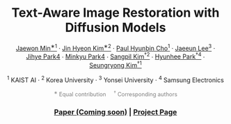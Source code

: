 <p align="center">
  <h1 align="center">Text-Aware Image Restoration with Diffusion Models</h1>

  <p align="center">
    <a href="https://github.com/Min-Jaewon/">Jaewon&nbsp;Min<sup>∗1</sup></a> ·
    <a href="https://github.com/jinlovespho">Jin&nbsp;Hyeon&nbsp;Kim<sup>∗2</sup></a> ·
    <a href="">Paul&nbsp;Hyunbin&nbsp;Cho<sup>1</sup></a> ·
    <a href="https://github.com/babywhale03">Jaeeun&nbsp;Lee<sup>3</sup></a> ·
    <a href="">Jihye&nbsp;Park<sup></sup>4</a> ·
    <a href="">Minkyu&nbsp;Park<sup></sup>4</a> ·
    <a href="">Sangpil&nbsp;Kim<sup>†2</sup></a> ·
    <a href="">Hyunhee&nbsp;Park<sup>†4</sup></a> ·
    <a href="https://cvlab.kaist.ac.kr/">Seungryong&nbsp;Kim<sup>†1</sup></a>
  </p>

  <p align="center">
    <sup>1</sup> KAIST&nbsp;AI · 
    <sup>2</sup> Korea&nbsp;University · 
    <sup>3</sup> Yonsei&nbsp;University · 
    <sup>4</sup> Samsung&nbsp;Electronics
  </p>

  <p align="center" style="font-size: 0.9em; color: gray;">
    <sup>∗</sup> Equal&nbsp;contribution &nbsp;&nbsp;&nbsp; 
    <sup>†</sup> Corresponding&nbsp;authors
  </p>

  <h3 align="center">
    <a href="#">Paper (Coming soon)</a> | 
    <a href="https://cvlab-kaist.github.io/TAIR">Project Page</a>
  </h3>
</p>
